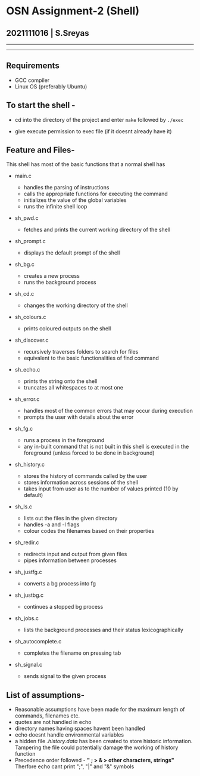 # OSN Assignment-2 (Shell)
## 2021111016 | S.Sreyas
___
___
## Requirements
- GCC compiler
- Linux OS (preferably Ubuntu)

## To start the shell - 
- cd into the directory of the project and enter `make` followed by `./exec`

- give execute permission to exec file (if it doesnt already have it)

## Feature and Files-
This shell has most of the basic functions that a normal shell has
- main.c
    - handles the parsing of instructions
    - calls the appropriate functions for executing the command
    - initializes the value of the global variables
    - runs the infinite shell loop

- sh_pwd.c
    - fetches and prints the current working directory of the shell

- sh_prompt.c
    - displays the default prompt of the shell
    
- sh_bg.c
    - creates a new process
    - runs the background process

- sh_cd.c
    - changes the working directory of the shell

- sh_colours.c
    - prints coloured outputs on the shell

- sh_discover.c
    - recursively traverses folders to search for files
    - equivalent to the basic functionalities of find command

- sh_echo.c
    - prints the string onto the shell  
    - truncates all whitespaces to at most one

- sh_error.c
    - handles most of the common errors that may occur during execution
    - prompts the user with details about the error

- sh_fg.c
    - runs a process in the foreground
    - any in-built command that is not built in this shell is executed in the foreground (unless forced to be done in background)

- sh_history.c
    - stores the history of commands called by the user
    - stores information across sessions of the shell
    - takes input from user as to the number of values printed (10 by default)

- sh_ls.c
    - lists out the files in the given directory
    - handles -a and -l flags
    - colour codes the filenames based on their properties

- sh_redir.c
    - redirects input and output from given files
    - pipes information between processes

- sh_justfg.c
    - converts a bg process into fg

- sh_justbg.c
    - continues a stopped bg process

- sh_jobs.c
    - lists the background processes and their status lexicographically

- sh_autocomplete.c
    - completes the filename on pressing tab

- sh_signal.c
    - sends signal to the given process


## List of assumptions-
- Reasonable assumptions have been made for the maximum length of commands, filenames etc.
- quotes are not handled in echo
- directory names having spaces havent been handled
- echo doesnt handle environmental variables
- a hidden file *.history.data* has been created to store historic information. Tampering the file could potentially damage the working of history function
- Precedence order followed - **" ; > & > other characters, strings"**
Therfore echo cant print ";", "|" and "&" symbols
